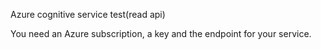 Azure cognitive service test(read api)

You need an Azure subscription, a key and the endpoint for your service.